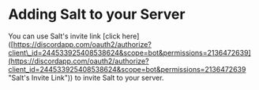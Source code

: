 # Adding Salt to your Server

You can use Salt's invite link \[click here\]\([https://discordapp.com/oauth2/authorize?client\_id=244533925408538624&scope=bot&permissions=2136472639](https://discordapp.com/oauth2/authorize?client_id=244533925408538624&scope=bot&permissions=2136472639 "Salt's Invite Link")\) to invite Salt to your server.

